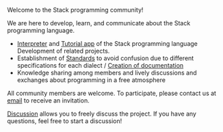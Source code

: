 Welcome to the Stack programming community!

We are here to develop, learn, and communicate about the Stack programming language.

- [Interpreter](https://github.com/Stack-Programing-Community/Stack-Programing-Language) and [Tutorial app](https://github.com/Stack-Programing-Community) of the Stack programming language Development of related projects.
- Establishment of [Standards](https://github.com/Stack-Programing-Community/Standards) to avoid confusion due to different specifications for each dialect / [Creation of documentation](https://github.com/Stack-Programing-Community/Documents)
- Knowledge sharing among members and lively discussions and exchanges about programming in a free atmosphere

All community members are welcome. To participate, please contact us at [email](mailto://kajizukataichi@outlook.jp) to receive an invitation.

[Discussion](https://github.com/orgs/Stack-Programing-Community/discussions) allows you to freely discuss the project.
If you have any questions, feel free to start a discussion!
